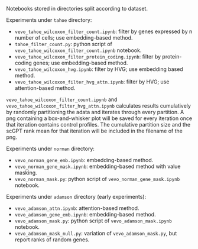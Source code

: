 Notebooks stored in directories split according to dataset.

Experiments under `tahoe` directory:
- `vevo_tahoe_wilcoxon_filter_count.ipynb`: filter by genes expressed by n number of cells; use embedding-based method.
- `tahoe_filter_count.py`: python script of `vevo_tahoe_wilcoxon_filter_count.ipynb` notebook.
- `vevo_tahoe_wilcoxon_filter_protein_coding.ipynb`: filter by protein-coding genes; use embedding-based method.
- `vevo_tahoe_wilcoxon_hvg.ipynb`: filter by HVG; use embedding based method.
- `vevo_tahoe_wilcoxon_filter_hvg_attn.ipynb`: filter by HVG; use attention-based method.

`vevo_tahoe_wilcoxon_filter_count.ipynb` and `vevo_tahoe_wilcoxon_filter_hvg_attn.ipynb` calculates results cumulatively by randomly partitioning the adata and iterates through every partition. A png containing a box-and-whisker plot will be saved for every iteration once that iteration contains control profiles. The cumulative partition size and the scGPT rank mean for that iteration will be included in the filename of the png.

Experiments under `norman` directory:
- `vevo_norman_gene_emb.ipynb`: embedding-based method.
- `vevo_norman_gene_mask.ipynb`: embedding-based method with value masking.
- `vevo_norman_mask.py`: python script of `vevo_norman_gene_mask.ipynb` notebook.

Experiments under `adamson` directory (early experiments):
- `vevo_adamson_attn.ipynb`: attention-based method.
- `vevo_adamson_gene_emb.ipynb`: embedding-based method.
- `vevo_adamson_mask.py`: python script of `vevo_adamson_mask.ipynb` notebook.
- `vevo_adamson_mask_null.py`: variation of `vevo_adamson_mask.py`, but report ranks of random genes.
